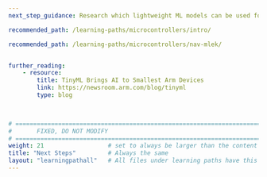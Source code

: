```yaml
---
next_step_guidance: Research which lightweight ML models can be used for TinyML, and what device is best for a specific project.

recommended_path: /learning-paths/microcontrollers/intro/

recommended_path: /learning-paths/microcontrollers/nav-mlek/


further_reading:
    - resource:
        title: TinyML Brings AI to Smallest Arm Devices 
        link: https://newsroom.arm.com/blog/tinyml
        type: blog
    


# ================================================================================
#       FIXED, DO NOT MODIFY
# ================================================================================
weight: 21                  # set to always be larger than the content in this path, and one more than 'review'
title: "Next Steps"         # Always the same
layout: "learningpathall"   # All files under learning paths have this same wrapper
---
```

